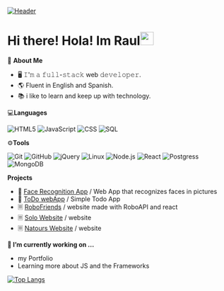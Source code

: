 [![Header](https://raw.githubusercontent.com/MartinHeinz/<OWNER>/<OWNER>/readme_header.png "Header")](https://some-url.dev/)

# Hi there! Hola! Im Raul<img src="https://raw.githubusercontent.com/MartinHeinz/MartinHeinz/master/wave.gif" width="30px">

  📖 **About Me**

   - 🖥 𝙸'𝚖 𝚊 𝚏𝚞𝚕𝚕-𝚜𝚝𝚊𝚌𝚔 web 𝚍𝚎𝚟𝚎𝚕𝚘𝚙𝚎𝚛.
   - 🌎 Fluent in English and Spanish.
   - 📚 i like to learn and keep up with technology.


💻**Languages**

![HTML5](https://img.shields.io/badge/-HTML5-000000?style=flat&logo=HTML5)
![JavaScript](https://img.shields.io/badge/-JavaScript-000000?style=flat&logo=javascript)
![CSS](https://img.shields.io/badge/-CSS-000000?style=flat&logo=CSS3)
![SQL](https://img.shields.io/badge/-SQL-000000?style=flat&logo=MySQL)

⚙️**Tools**

![Git](https://img.shields.io/badge/-Git-000000?style=flat&logo=git&logoColor=F05032)
![GitHub](https://img.shields.io/badge/-GitHub-000000?style=flat&logo=github&logoColor=FFFFFF)
![jQuery](https://img.shields.io/badge/-jQuery-000000?style=flat&logo=jQuery&logoColor=0769AD)
![Linux](https://img.shields.io/badge/-Linux-000000?style=flat&logo=linux&logoColor=FCC624)
![Node.js](https://img.shields.io/badge/-Node.js-000000?style=flat&logo=node.js&logoColor=339933)
![React](https://img.shields.io/badge/-React-000000?style=flat&logo=React&logoColor=61DAFB)
![Postgress](https://img.shields.io/badge/-PostgreSQL-000000?style=flat&logo=PostGreSQL&logoColor=336791)
![MongoDB](https://img.shields.io/badge/-MongoDB-000000?style=flat&logo=MongoDB&logoColor=47A248)

**Projects**

 - 🤡 [Face Recognition App](https://smartbrain42.herokuapp.com/) / Web App that recognizes faces in pictures
 - 📝 [ToDo webApp](https://infinite-earth-77926.herokuapp.com/) / Simple Todo App
 - 🗏 [RoboFriends](https://raulsdev.github.io/RoboFriends/) / website made with RoboAPI and react
 - 🗏 [Solo Website](https://raulsdev.github.io/SoloDemo/) / website 
 - 🗏 [Natours Website](https://raulsdev.github.io/natours-v2/) / website

**🔭 I’m currently working on ...**
  - my Portfolio
  - Learning more about JS and the Frameworks

[![Top Langs](https://github-readme-stats.vercel.app/api/top-langs/?username=raulsdev&layout=compact&show_icons=true&theme=highcontrast)](https://github.com/anuraghazra/github-readme-stats)

<!--
**RaulSdev/RaulSdev** is a ✨ _special_ ✨ repository because its `README.md` (this file) appears on your GitHub profile.

Here are some ideas to get you started:

- 🔭 I’m currently working on ...
- 🌱 I’m currently learning ...
- 👯 I’m looking to collaborate on ...
- 🤔 I’m looking for help with ...
- 💬 Ask me about ...
- 📫 How to reach me: ...
- 😄 Pronouns: ...
- ⚡ Fun fact: ...
-->

